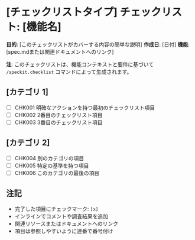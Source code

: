 # [チェックリストタイプ] チェックリスト: [機能名]

**目的**: [このチェックリストがカバーする内容の簡単な説明]
**作成日**: [日付]
**機能**: [spec.mdまたは関連ドキュメントへのリンク]

**注**: このチェックリストは、機能コンテキストと要件に基づいて `/speckit.checklist` コマンドによって生成されます。

<!--
  ============================================================================
  重要: 以下のチェックリスト項目は説明のためのサンプル項目です。

  /speckit.checklist コマンドは、以下に基づいて実際の項目でこれらを置き換える必要があります:
  - ユーザーの特定のチェックリスト要求
  - spec.md からの機能要件
  - plan.md からの技術コンテキスト
  - tasks.md からの実装詳細

  生成されたチェックリストファイルにこれらのサンプル項目を残さないでください。
  ============================================================================
-->

## [カテゴリ 1]

- [ ] CHK001 明確なアクションを持つ最初のチェックリスト項目
- [ ] CHK002 2番目のチェックリスト項目
- [ ] CHK003 3番目のチェックリスト項目

## [カテゴリ 2]

- [ ] CHK004 別のカテゴリの項目
- [ ] CHK005 特定の基準を持つ項目
- [ ] CHK006 このカテゴリの最後の項目

## 注記

- 完了した項目にチェックマーク: `[x]`
- インラインでコメントや調査結果を追加
- 関連リソースまたはドキュメントへのリンク
- 項目は参照しやすいように連番で番号付け
